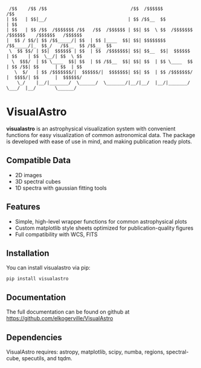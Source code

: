 ```
 /$$    /$$ /$$                               /$$  /$$$$$$              /$$                        
| $$   | $$|__/                              | $$ /$$__  $$            | $$                        
| $$   | $$ /$$  /$$$$$$$ /$$   /$$  /$$$$$$ | $$| $$  \ $$  /$$$$$$$ /$$$$$$    /$$$$$$   /$$$$$$ 
|  $$ / $$/| $$ /$$_____/| $$  | $$ |____  $$| $$| $$$$$$$$ /$$_____/|_  $$_/   /$$__  $$ /$$__  $$
 \  $$ $$/ | $$|  $$$$$$ | $$  | $$  /$$$$$$$| $$| $$__  $$|  $$$$$$   | $$    | $$  \__/| $$  \ $$
  \  $$$/  | $$ \____  $$| $$  | $$ /$$__  $$| $$| $$  | $$ \____  $$  | $$ /$$| $$      | $$  | $$
   \  $/   | $$ /$$$$$$$/|  $$$$$$/|  $$$$$$$| $$| $$  | $$ /$$$$$$$/  |  $$$$/| $$      |  $$$$$$/
    \_/    |__/|_______/  \______/  \_______/|__/|__/  |__/|_______/    \___/  |__/       \______/ 
```


# VisualAstro

**visualastro** is an astrophysical visualization system with convenient functions for easy visualization of common astronomical data. The package is developed with ease of use in mind, and making publication ready plots.

## Compatible Data
- 2D images
- 3D spectral cubes
- 1D spectra with gaussian fitting tools

## Features

- Simple, high-level wrapper functions for common astrophysical plots
- Custom matplotlib style sheets optimized for publication-quality figures
- Full compatibility with WCS, FITS

## Installation

You can install visualastro via pip:
```
pip install visualastro
```
## Documentation
The full documentation can be found on github at https://github.com/elkogerville/VisualAstro

## Dependencies

VisualAstro requires:
astropy, matplotlib, scipy, numba, regions, spectral-cube, specutils, and tqdm.